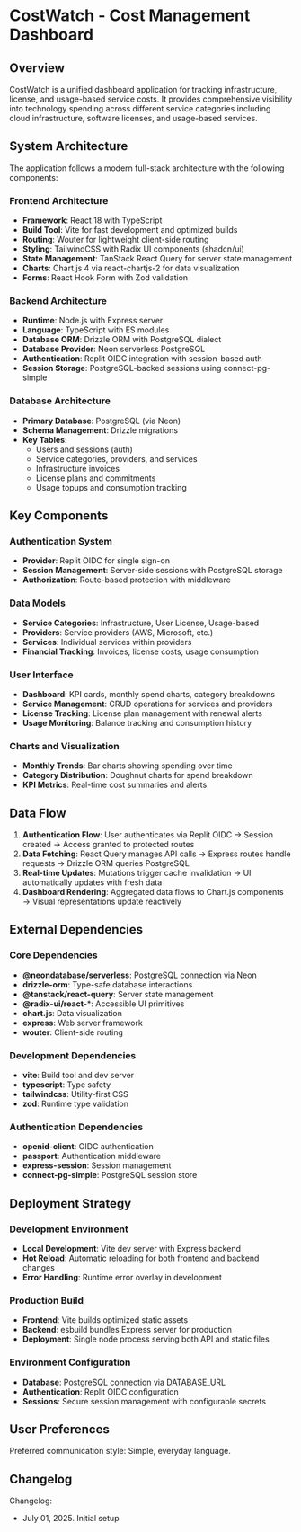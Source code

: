 # CostWatch - Cost Management Dashboard

## Overview

CostWatch is a unified dashboard application for tracking infrastructure, license, and usage-based service costs. It provides comprehensive visibility into technology spending across different service categories including cloud infrastructure, software licenses, and usage-based services.

## System Architecture

The application follows a modern full-stack architecture with the following components:

### Frontend Architecture
- **Framework**: React 18 with TypeScript
- **Build Tool**: Vite for fast development and optimized builds
- **Routing**: Wouter for lightweight client-side routing
- **Styling**: TailwindCSS with Radix UI components (shadcn/ui)
- **State Management**: TanStack React Query for server state management
- **Charts**: Chart.js 4 via react-chartjs-2 for data visualization
- **Forms**: React Hook Form with Zod validation

### Backend Architecture
- **Runtime**: Node.js with Express server
- **Language**: TypeScript with ES modules
- **Database ORM**: Drizzle ORM with PostgreSQL dialect
- **Database Provider**: Neon serverless PostgreSQL
- **Authentication**: Replit OIDC integration with session-based auth
- **Session Storage**: PostgreSQL-backed sessions using connect-pg-simple

### Database Architecture
- **Primary Database**: PostgreSQL (via Neon)
- **Schema Management**: Drizzle migrations
- **Key Tables**: 
  - Users and sessions (auth)
  - Service categories, providers, and services
  - Infrastructure invoices
  - License plans and commitments
  - Usage topups and consumption tracking

## Key Components

### Authentication System
- **Provider**: Replit OIDC for single sign-on
- **Session Management**: Server-side sessions with PostgreSQL storage
- **Authorization**: Route-based protection with middleware

### Data Models
- **Service Categories**: Infrastructure, User License, Usage-based
- **Providers**: Service providers (AWS, Microsoft, etc.)
- **Services**: Individual services within providers
- **Financial Tracking**: Invoices, license costs, usage consumption

### User Interface
- **Dashboard**: KPI cards, monthly spend charts, category breakdowns
- **Service Management**: CRUD operations for services and providers
- **License Tracking**: License plan management with renewal alerts
- **Usage Monitoring**: Balance tracking and consumption history

### Charts and Visualization
- **Monthly Trends**: Bar charts showing spending over time
- **Category Distribution**: Doughnut charts for spend breakdown
- **KPI Metrics**: Real-time cost summaries and alerts

## Data Flow

1. **Authentication Flow**: User authenticates via Replit OIDC → Session created → Access granted to protected routes
2. **Data Fetching**: React Query manages API calls → Express routes handle requests → Drizzle ORM queries PostgreSQL
3. **Real-time Updates**: Mutations trigger cache invalidation → UI automatically updates with fresh data
4. **Dashboard Rendering**: Aggregated data flows to Chart.js components → Visual representations update reactively

## External Dependencies

### Core Dependencies
- **@neondatabase/serverless**: PostgreSQL connection via Neon
- **drizzle-orm**: Type-safe database interactions
- **@tanstack/react-query**: Server state management
- **@radix-ui/react-***: Accessible UI primitives
- **chart.js**: Data visualization
- **express**: Web server framework
- **wouter**: Client-side routing

### Development Dependencies
- **vite**: Build tool and dev server
- **typescript**: Type safety
- **tailwindcss**: Utility-first CSS
- **zod**: Runtime type validation

### Authentication Dependencies
- **openid-client**: OIDC authentication
- **passport**: Authentication middleware
- **express-session**: Session management
- **connect-pg-simple**: PostgreSQL session store

## Deployment Strategy

### Development Environment
- **Local Development**: Vite dev server with Express backend
- **Hot Reload**: Automatic reloading for both frontend and backend changes
- **Error Handling**: Runtime error overlay in development

### Production Build
- **Frontend**: Vite builds optimized static assets
- **Backend**: esbuild bundles Express server for production
- **Deployment**: Single node process serving both API and static files

### Environment Configuration
- **Database**: PostgreSQL connection via DATABASE_URL
- **Authentication**: Replit OIDC configuration
- **Sessions**: Secure session management with configurable secrets

## User Preferences

Preferred communication style: Simple, everyday language.

## Changelog

Changelog:
- July 01, 2025. Initial setup